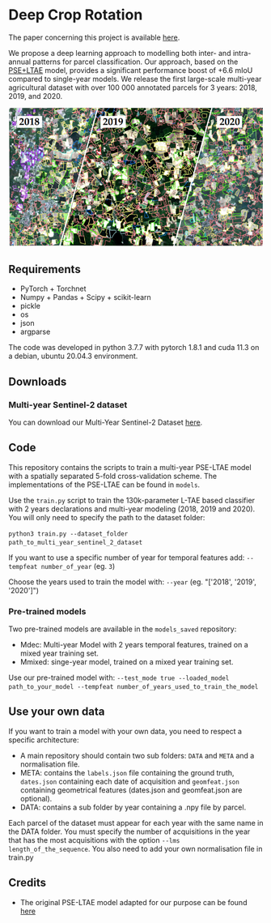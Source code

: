 # Deep Crop Rotation

The paper concerning this project is available [here](https://www.mdpi.com/2072-4292/13/22/4599).

We propose a deep learning approach to modelling both inter- and intra-annual patterns for parcel classification. Our approach, based on the [PSE+LTAE](https://github.com/VSainteuf/lightweight-temporal-attention-pytorch) model, provides a significant performance boost of +6.6 mIoU compared to single-year models. We release the first large-scale multi-year agricultural dataset with over 100 000 annotated parcels for 3 years: 2018, 2019, and 2020.

<p align="center">
  <img src="./gfx/teaser.png" alt="Sublime's custom image"/>
</p>


## Requirements
 - PyTorch + Torchnet
 - Numpy + Pandas + Scipy + scikit-learn 
 - pickle
 - os
 - json
 - argparse
 
 The code was developed in python 3.7.7 with pytorch 1.8.1 and cuda 11.3 on a debian, ubuntu 20.04.3 environment.
 
## Downloads
 
### Multi-year Sentinel-2 dataset
You can download our Multi-Year Sentinel-2 Dataset [here](https://zenodo.org/record/5535882). 


## Code
This repository contains the scripts to train a multi-year PSE-LTAE model with a spatially separated 5-fold cross-validation scheme. 
The implementations of the PSE-LTAE can be found in `models`. 

Use the `train.py` script to train the 130k-parameter L-TAE based classifier with 2 years declarations and multi-year modeling (2018, 2019 and 2020). 
You will only need to specify the path to the dataset folder:

`python3 train.py --dataset_folder path_to_multi_year_sentinel_2_dataset`

If you want to use a specific number of year for temporal features add: `--tempfeat number_of_year` (eg. `3`)

Choose the years used to train the model with: `--year` (eg. "['2018', '2019', '2020']")

### Pre-trained models

Two pre-trained models are available in the `models_saved` repository: 
- Mdec: Multi-year Model with 2 years temporal features, trained on a mixed year training set.
- Mmixed: singe-year model, trained on a mixed year training set.

Use our pre-trained model with: `--test_mode true --loaded_model path_to_your_model --tempfeat number_of_years_used_to_train_the_model`

## Use your own data

If you want to train a model with your own data, you need to respect a specific architecture:
  - A main repository should contain two sub folders: `DATA` and `META` and a normalisation file.
  - META: contains the `labels.json` file containing the ground truth, `dates.json` containing each date of acquisition and `geomfeat.json` containing geometrical features (dates.json and geomfeat.json are optional).
  - DATA: contains a sub folder by year containing a .npy file by parcel.

Each parcel of the dataset must appear for each year with the same name in the DATA folder.
You must specify the number of acquisitions in the year that has the most acquisitions with the option `--lms length_of_the_sequence`.
You also need to add your own normalisation file in train.py 

## Credits 
 - The original PSE-LTAE model adapted for our purpose can be found [here](https://github.com/VSainteuf/lightweight-temporal-attention-pytorch)
